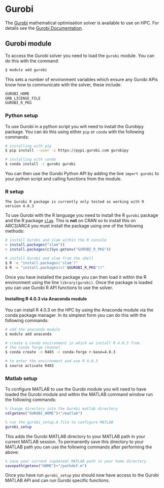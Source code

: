 # Gurobi

The [Gurobi](https://www.gurobi.com/) mathematical optimisation solver is
available to use on HPC. For details see the
[Gurobi Documentation](https://www.gurobi.com/documentation/9.1/).

## Gurobi module

To access the Gurobi solver you need to load the `gurobi` module. You can do
this with the command:

```bash
$ module add gurobi
```

This sets a number of environment variables which ensure any Gurobi APIs know
how to communicate with the solver, these include:

```bash
GUROBI_HOME
GRB_LICENSE_FILE
GUROBI_R_PKG
```

### Python setup

To use Gurobi in a python script you will need to install the Gurobipy package.
You can do this using either `pip` or `conda` with the following commands:

```bash
# installing with pip
$ pip install --user -i https://pypi.gurobi.com gurobipy

# installing with conda
$ conda install -c gurobi gurobi
```

You can then use the Gurobi Python API by adding the line `import gurobi` to
your python script and calling functions from the module.

### R setup

```{note}
The Gurobi R package is currently only tested as working with R version 4.0.3
```

To use Gurobi with the R language you need to install the R `gurobi` package
and the R package
[`slam`](https://cran.r-project.org/web/packages/slam/index.html). This is
**not** on CRAN so to install this on ARC3/ARC4 you must install the package
using one of the following methods:

```R
# install Gurobi and slam within the R console
> install.packages("slam"))
> install.packages(c(Sys.getenv("GUROBI_R_PKG"))
```

```bash
# install Gurobi and slam from the shell
$ R -e "install.packages('slam')"
$ R -e "install.packages(c('$GUROBI_R_PKG'))"
```

Once you have installed the package you can then load it within the R
environment using the line `library(gurobi)`. Once the package is loaded you
can use Gurobi R API functions to use the solver.

#### Installing R 4.0.3 via Anaconda module

You can install R 4.0.3 on the HPC by using the Anaconda module via the conda
package manager. In its simplest form you can do this with the following
commands:

```bash
# add the anaconda module
$ module add anaconda

# create a conda environment in which we install R 4.0.3 from
# the conda forge channel
$ conda create -n R403 -c conda-forge r-base=4.0.3

# to enter the environment and use R 4.0.3
$ source activate R403
```

### Matlab setup

To configure MATLAB to use the Gurobi module you will need to have loaded the
Gurobi module and within the MATLAB command window run the following commands:

```matlab
% change directory into the Gurobi matlab directory
cd(getenv("GUROBI_HOME")+"/matlab")

% run the gurobi_setup.m file to configure MATLAB
gurobi_setup

```

This adds the Gurobi MATLAB directory to your MATLAB path in your current
MATLAB session. To permanently save this directory to your MATLAB path you can
use the following commands after performing the above:

```matlab
% save your current (updated) MATLAB path in your home directory
savepath(getenv("HOME")+"/pathdef.m")

```

Once you have run `gurobi_setup` you should now have access to the Gurobi
MATLAB API and can run Gurobi specific functions.
